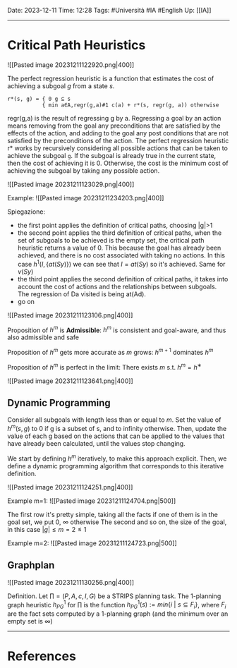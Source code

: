 Date: 2023-12-11
Time: 12:28
Tags: #Università #IA #English 
Up: [[IA]]

---
# Critical Path Heuristics

![[Pasted image 20231211122920.png|400]]

The perfect regression heuristic is a function that estimates the cost of achieving a subgoal $g$ from a state $s$.

```
r*(s, g) = { 0 g ⊆ s 
		   { min a∈A,regr(g,a)#1 c(a) + r*(s, regr(g, a)) otherwise
```

regr(g,a) is the result of regressing g by a. Regressing a goal by an action means removing from the goal any preconditions that are satisfied by the effects of the action, and adding to the goal any post conditions that are not satisfied by the preconditions of the action.
The perfect regression heuristic r* works by recursively considering all possible actions that can be taken to achieve the subgoal `g`. If the subgoal is already true in the current state, then the cost of achieving it is 0. Otherwise, the cost is the minimum cost of achieving the subgoal by taking any possible action.

![[Pasted image 20231211123029.png|400]]

Example:
![[Pasted image 20231211234203.png|400]]

Spiegazione:
- the first point applies the definition of critical paths, choosing |g|>1
- the second point applies the third definition of critical paths, when the set of subgoals to be achieved is the empty set, the critical path heuristic returns a value of 0. This because the goal has already been achieved, and there is no cost associated with taking no actions. In this case $h^1(I,\{at(Sy)\})$ we can see that $I = at(Sy)$ so it's achieved. Same for $v(Sy)$
- the third point applies the second definition of critical paths, it takes into account the cost of actions and the relationships between subgoals. The regression of Da visited is being at(Ad).
- go on


![[Pasted image 20231211123106.png|400]]

Proposition of $h^m$ is **Admissible**:
$h^m$ is consistent and goal-aware, and thus also admissible and safe

Proposition of $h^m$ gets more accurate as $m$ grows: 
$h^{m+1}$ dominates $h^m$

Proposition of $h^m$ is perfect in the limit:
There exists $m$ s.t. $h^m = h^∗$

![[Pasted image 20231211123641.png|400]]

## Dynamic Programming

Consider all subgoals with length less than or equal to $m$. Set the value of $h^m(s, g)$ to 0 if g is a subset of s, and to infinity otherwise. Then, update the value of each g based on the actions that can be applied to the values that have already been calculated, until the values stop changing.

We start by defining $h^m$ iteratively, to make this approach explicit. Then, we define a dynamic programming algorithm that corresponds to this iterative definition.

![[Pasted image 20231211124251.png|400]]

Example m=1:
![[Pasted image 20231211124704.png|500]]

The first row it's pretty simple, taking all the facts if one of them is in the goal set, we put 0, $\infty$ otherwise
The second and so on, the size of the goal, in this case $|g| \leq m = 2 \leq 1$  

Example m=2:
![[Pasted image 20231211124723.png|500]]

## Graphplan

![[Pasted image 20231211130256.png|400]]

Definition. Let $\prod = (P, A, c, I, G)$ be a STRIPS planning task. The 1-planning graph heuristic $h^1_{PG}$ for $\prod$ is the function $h^1_{PG}(s) := min\{i \ | \ s \subseteq F_i\}$, where $F_i$ are the fact sets computed by a 1-planning graph (and the minimum over an empty set is $\infty$)

---
# References
